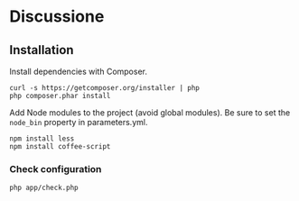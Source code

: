 # Discussione

## Installation

Install dependencies with Composer.

    curl -s https://getcomposer.org/installer | php
    php composer.phar install

Add Node modules to the project (avoid global modules). Be sure to set the ```node_bin``` property in parameters.yml.

    npm install less
    npm install coffee-script

### Check configuration

    php app/check.php

